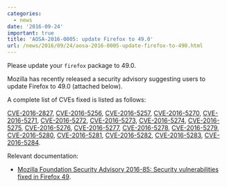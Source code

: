 ```yaml
---
categories:
  - news
date: '2016-09-24'
important: true
title: 'AOSA-2016-0005: update Firefox to 49.0'
url: /news/2016/09/24/aosa-2016-0005-update-firefox-to-490.html
---
```



Please update your `firefox` package to 49.0.

Mozilla has recently released a security advisory suggesting users to update Firefox to 49.0 (attached below).

A complete list of CVEs fixed is listed as follows:

[CVE-2016-2827](https://web.nvd.nist.gov/view/vuln/detail?vulnId=CVE-2016-2827), [CVE-2016-5256](https://web.nvd.nist.gov/view/vuln/detail?vulnId=CVE-2016-5256), [CVE-2016-5257](https://web.nvd.nist.gov/view/vuln/detail?vulnId=CVE-2016-5257), [CVE-2016-5270](https://web.nvd.nist.gov/view/vuln/detail?vulnId=CVE-2016-5270), [CVE-2016-5271](https://web.nvd.nist.gov/view/vuln/detail?vulnId=CVE-2016-5271), [CVE-2016-5272](https://web.nvd.nist.gov/view/vuln/detail?vulnId=CVE-2016-5272), [CVE-2016-5273](https://web.nvd.nist.gov/view/vuln/detail?vulnId=CVE-2016-5273), [CVE-2016-5274](https://web.nvd.nist.gov/view/vuln/detail?vulnId=CVE-2016-5274), [CVE-2016-5275](https://web.nvd.nist.gov/view/vuln/detail?vulnId=CVE-2016-5275), [CVE-2016-5276](https://web.nvd.nist.gov/view/vuln/detail?vulnId=CVE-2016-5276), [CVE-2016-5277](https://web.nvd.nist.gov/view/vuln/detail?vulnId=CVE-2016-5277), [CVE-2016-5278](https://web.nvd.nist.gov/view/vuln/detail?vulnId=CVE-2016-5278), [CVE-2016-5279](https://web.nvd.nist.gov/view/vuln/detail?vulnId=CVE-2016-5279), [CVE-2016-5280](https://web.nvd.nist.gov/view/vuln/detail?vulnId=CVE-2016-5280), [CVE-2016-5281](https://web.nvd.nist.gov/view/vuln/detail?vulnId=CVE-2016-5281), [CVE-2016-5282](https://web.nvd.nist.gov/view/vuln/detail?vulnId=CVE-2016-5282), [CVE-2016-5283](https://web.nvd.nist.gov/view/vuln/detail?vulnId=CVE-2016-5283), [CVE-2016-5284](https://web.nvd.nist.gov/view/vuln/detail?vulnId=CVE-2016-5284).

Relevant documentation:

- [Mozilla Foundation Security Advisory 2016-85: Security vulnerabilities fixed in Firefox 49](https://www.mozilla.org/en-US/security/advisories/mfsa2016-85/).